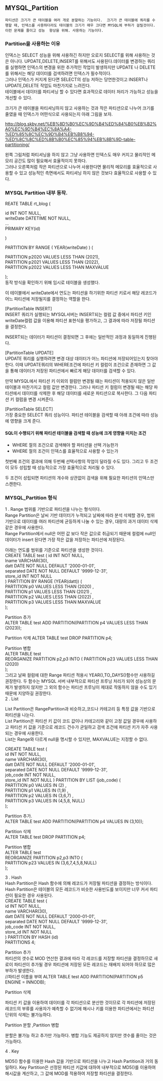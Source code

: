 ## MYSQL_Partition

    파티션은 크기가 큰 테이블을 여러 개로 분할하는 기능이다.  크기가 큰 테이블에 쿼리를 수행할 때, 인덱스를 사용하더라도 테이블의 크기가 매우 크다면 MYSQL에 부하가 걸릴것이다. 이런 문제를 줄이고 성능  향상을 위해. 사용하는 기능이다.  

### Partition을 사용하는 이유  

인덱스는 SELECT 성능을 위해 사용하긴 하지만 오로지 SELECT를 위해 사용하는 것은 아니다. UPDATE,DELETE,INSERT를 위해서도 사용된다.데이터를 변경하는 쿼리를 실행하면 인덱스의 변경을 위한 추가적인 작업이 발생하지만 UPDATE 나 DELETE 를 위해서는 해당 데이터를 검색하려면 인덱스가 필수적이다.  
그러나 인덱스가 커지게 된다면 SELECT의 성능 저하는 당연한것이고 INSERT나 UPDATE,DELETE 작업도 마찬가지로 느려진다.  
테이블에서 데이터를 파티셔닝 할 수 있다면 효과적으로 데이터 처리가 가능하고 성능을 개선할 수 있다.  

크기가 큰 테이블을 파티셔닝하지 않고 사용하는 것과 작은 파티션으로 나누어 크기를 줄였을 때 인덱스가 어떤식으로 사용되는지 아래 그림을 보자.  

http://blog.skby.net/%EB%8D%B0%EC%9D%B4%ED%84%B0%EB%B2%A0%EC%9D%B4%EC%8A%A4-%ED%85%8C%EC%9D%B4%EB%B8%94-%ED%8C%8C%ED%8B%B0%EC%85%94%EB%8B%9D-table-partitioning/ 

왼쪽 그림처럼  파티셔닝을 하지 않고 그냥 사용하면 인덱스도 매우 커지고 물리적인 메모리 공간도 많이 필요해서 효율적이지 못하다.  
그러나 오른쪽처럼 작은 파티션으로 나누어 사용한다면 물리적 메모리를 효율적으로 사용할 수 있고 성능적인 측면에서도 파티셔닝 하지 않은 것보다 효율적으로 사용할 수 있다.  


### MYSQL Partition 내부 동작. 

REATE TABLE rt_blog ( 

id INT NOT NULL,  
writeDate DATETIME NOT NULL,  
...  
PRIMARY KEY(id) 
  
)  

PARTITION BY RANGE ( YEAR(writeDate) ) ( 

PARTITION p2020 VALUES LESS THAN (2021),  
PARTITION p2021 VALUES LESS THAN (2022),  
PARTITION p2022 VALUES LESS THAN MAXVALUE 

);  
동작 방식을 확인하기 위해 임시로 테이블을 생성했다.  

이 테이블에서 writeDate에서 연도는 파티션을 하기위한 파티션 키로서 해당 레코드가 어느 파티션에 저장될지를 결정하는 역할을 한다.  

[PartitionTable INSERT]  
INSERT 쿼리가 실행되는 MYSQL서버는 INSERT되는 컬럼 값 중에서 파티션 키인 writeDate컬럼 값을 이용해 파티션 표현식을 평가하고, 그 결과에 따라 저장될 파티션을 결정한다.    

INSERT되는 데이터가 파티션이 결정되면 그 후에는 일반적인 과정과 동일하게 진행된다.    

[PartitionTable UPDATE]  
UPDATE 쿼리를 실행하려면 변경 대상 데이터가 어느 파티션에 저장되어있는지 찾아야 한다. 이때 UPDATE쿼리의 WHERE조건에 파티션  키 컬럼이 조건으로 존재하면 그 값을 통해  데이터가 저장된 파티션에서 빠르게 해당 데이터를 검색할 수 있다.    

만약 MYSQL에서 파티션 키 이외의 컬럼만 변경될 떄는 파티션이 적용되지 않은 일반 테이블과 마찬가지고 컬럼 값만 변경한다. 그러나 파티션 키 컬럼이 변경될 때는 해당 파티션에서 데이터를 삭제한 후 해당 데이터를 새로운 파티션으로 복사한다. 그 다음 파티션 키 컬럼을 변경 시켜준다.    

[PartitionTable SELECT]  
가장 중요한 SELECT 쿼리 성능이다. 파티션 테이블을 검색할 때 아래 조건에 따라 성능에 영향을 크게 준다.    

#### SQL이 수행되기 위해 파티션 테이블을 검색할 때 성능에 크게 영향을 미치는 조건
* WHERE 절의 조건으로 검색해야 할 파티션을 선택 가능한가
* WHERE 절의 조건이 인덱스를 효율적으로 사용할 수 있는가

첫번째 조건의 결과에 의해 두번째 선택사항의 작업이 달라질 수도 있다.
그리고 두 조건이 모두 성립할 때 성능적으로 가장 효율적으로 처리될 수 있다. 

두 조건이 성립되면 파티션의 개수와 상관없이 검색을 위해 필요한 파티션의 인덱스만 스캔한다.


### MYSQL_Partition 형식

1 . Range
범위를 기반으로 파티션을 나누는 형식이다.  
Range Partition은 날씨 기반 데이터가 누적되고 날짜에 따라 분석 삭제할 경우, 범위 기반으로 데이터를 여러 파티션에 균등하게 나눌 수 있는 경우, 대량의 과거 데이터 삭제 같은 경우에 사용한다.  
Range Partition에서 null은 어떤 값 보다 작은 값으로 취급되기 때문에 컬럼에 null인 데이터가 insert 된다면 가장 작은 값을 저장하는 파티션에 저장된다.  

아래는 연도를 범위를 기준으로 파티션을 생성한 것이다.    
CREATE TABLE test (
    id INT NOT NULL,  
    lname VARCHAR(30),  
    datt DATE NOT NULL DEFAULT '2000-01-01',  
    separated DATE NOT NULL DEFAULT '9999-12-31',  
    store_id INT NOT NULL  
) PARTITION BY RANGE (YEAR(datt)) (  
    PARTITION p0 VALUES LESS THAN (2020) ,  
    PARTITION p1 VALUES LESS THAN (2021) ,  
    PARTITION p2 VALUES LESS THAN (2022) ,  
    PARTITION p3 VALUES LESS THAN MAXVALUE  
    );  

Partition 추가    
ALTER TABLE test ADD PARTITION(PARTITION p4 VALUES LESS THAN (2023));  
  
Partition 삭제 
ALTER TABLE test DROP PARTITION p4;

Partition 병합  
ALTER TABLE test    
REORGANIZE PARTITION p2,p3 INTO ( 
PARTITION p23 VALUES LESS THAN (2020)  
);  
그리고 날짜 컬럼에 대한 Range 파티션 적용시 YEAR(),TO_DAYS()함수만 사용하길 권장한다. 두 함수는 MYSQL 서버 내부적으로 파티션 프루닝 처리가 되어 성능상의 문제가 발생하지 않지만 그 외의 함수는 파티션 프루닝이 제대로 작동하지 않을 수도 있기 때문에 지양하길 권장한다.  
2 . List  

List Partition은 RangePartition과 비슷하고,코드나 카테고리 등 특정 값을 기반으로 파티션을 나눈다.  
List Partition은 파티션 키 값이 코드 값이나 카테고리와 같이 고정 값일 경우에 사용하고 파티션 키 값을 기준으로 레코드 건수가 균일하고 검색 조건에 파티션 키가 자주 사용되는 경우에 사용한다.  
List는 Range와 다르게 null을 명시할 수 있지만, MAXVALUE는 지정할 수 없다.  

CREATE TABLE test (  
    id INT NOT NULL,  
    name VARCHAR(30),  
    datt DATE NOT NULL DEFAULT '2000-01-01',  
    separated DATE NOT NULL DEFAULT '9999-12-31',  
    job_code INT NOT NULL,  
    store_id INT NOT NULL 
) PARTITION BY LIST (job_code) (  
    PARTITION p0 VALUES IN (2) ,  
    PARTITION p1 VALUES IN (1,9) ,  
    PARTITION p2 VALUES IN (3,6,7) ,  
    PARTITION p3 VALUES IN (4,5,8, NULL)  
    );  
    
Partition 추가.    
ALTER TABLE test ADD PARTITION(PARTITION p4 VALUES IN (3,10));   
 
Partition 삭제  
ALTER TABLE test DROP PARTITION p4;  

Partition 병합     
ALTER TABLE test   
REORGANIZE PARTITION p2,p3 INTO (     
PARTITION p23  VALUES IN (3,6,7,4,5,8,NULL)    
);


3 . Hash  
Hash Partition은 Hash 함수에 의해 레코드가 저장될 파티션을 결정하는 방식이다.  
Hash Partition은 테이블의 모든 레코드가 비슷한 사용빈도를 보이지만 너무 커서 파티션이 필요한 경우 사용된다.  
CREATE TABLE test (  
    id INT NOT NULL,  
    name VARCHAR(30),  
    datt DATE NOT NULL DEFAULT '2000-01-01',  
    separated DATE NOT NULL DEFAULT '9999-12-31',  
    job_code INT NOT NULL,  
    store_id INT NOT NULL  
) PARTITION BY HASH (id)  
PARTITIONS 4;  

Partition 추가  
파티션의 갯수로 MOD 연산한 결과에 따라 각 레코드를 저장할 파티션을 결정하므로 새로이 파티션이 추가될 경우 파티션에 저장된 모든 레코드는 재배치 되어야 하므로 많은 부하가 발생한다.  
//파티션 이름을 부여 
ALTER TABLE test ADD PARTITION(PARTITION p5 ENGINE = INNODB);  

Partition 삭제 

파티션 키 값을 이용하여 데이터를 각 파티션으로 분산한 것이므로 각 파티션에 저장된 레코드의 부류를 사용자가 예측할 수 없기에 해시나 키를 이용한 파티션에서는 파티션 단위의 삭제는 불가능하다.

Partition 분할 ,Partition 병합

분할은 불가능 하고 추가만 가능하다. 병합 기능도 제공하지 않지만 갯수를 줄이는 것은 가능하다.

4 . Key

MD5() 함수를 이용한 Hash 값을 기반으로 파티션을 나누고 Hash Partition과 거의 동일하다.
Key Partition은 선정된 파티션 키값에 대하여 내부적으로 MD5()를 이용하여 해시값을 계산하고, 그 값에 MOD를 적용하여 저장할 파티션을 결정한다.

